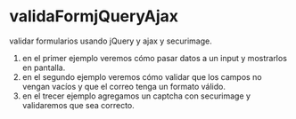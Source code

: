 validaFormjQueryAjax
====================

validar formularios usando jQuery y ajax y securimage.

1. en el primer ejemplo veremos cómo pasar datos a un input y mostrarlos en pantalla.
2. en el segundo ejemplo veremos cómo validar que los campos no vengan vacíos y que el correo tenga un formato válido.
3. en el trecer ejemplo agregamos un captcha con securimage y validaremos que sea correcto.
